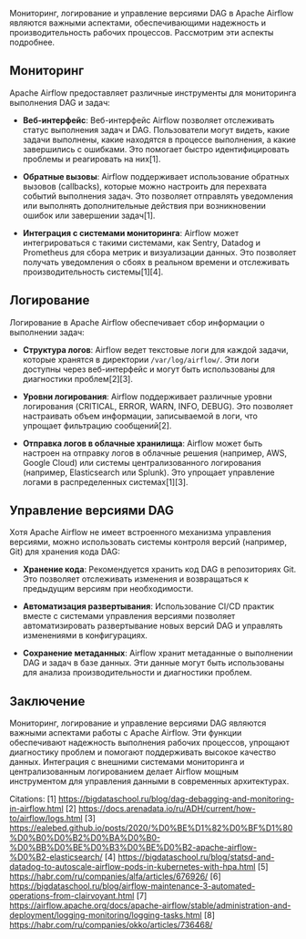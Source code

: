 Мониторинг, логирование и управление версиями DAG в Apache Airflow являются важными аспектами, обеспечивающими надежность и производительность рабочих процессов. Рассмотрим эти аспекты подробнее.

## Мониторинг

Apache Airflow предоставляет различные инструменты для мониторинга выполнения DAG и задач:

- **Веб-интерфейс**: Веб-интерфейс Airflow позволяет отслеживать статус выполнения задач и DAG. Пользователи могут видеть, какие задачи выполнены, какие находятся в процессе выполнения, а какие завершились с ошибками. Это помогает быстро идентифицировать проблемы и реагировать на них[1].

- **Обратные вызовы**: Airflow поддерживает использование обратных вызовов (callbacks), которые можно настроить для перехвата событий выполнения задач. Это позволяет отправлять уведомления или выполнять дополнительные действия при возникновении ошибок или завершении задач[1].

- **Интеграция с системами мониторинга**: Airflow может интегрироваться с такими системами, как Sentry, Datadog и Prometheus для сбора метрик и визуализации данных. Это позволяет получать уведомления о сбоях в реальном времени и отслеживать производительность системы[1][4].

## Логирование

Логирование в Apache Airflow обеспечивает сбор информации о выполнении задач:

- **Структура логов**: Airflow ведет текстовые логи для каждой задачи, которые хранятся в директории `/var/log/airflow/`. Эти логи доступны через веб-интерфейс и могут быть использованы для диагностики проблем[2][3].

- **Уровни логирования**: Airflow поддерживает различные уровни логирования (CRITICAL, ERROR, WARN, INFO, DEBUG). Это позволяет настраивать объем информации, записываемой в логи, что упрощает фильтрацию сообщений[2].

- **Отправка логов в облачные хранилища**: Airflow может быть настроен на отправку логов в облачные решения (например, AWS, Google Cloud) или системы централизованного логирования (например, Elasticsearch или Splunk). Это упрощает управление логами в распределенных системах[1][3].

## Управление версиями DAG

Хотя Apache Airflow не имеет встроенного механизма управления версиями, можно использовать системы контроля версий (например, Git) для хранения кода DAG:

- **Хранение кода**: Рекомендуется хранить код DAG в репозиториях Git. Это позволяет отслеживать изменения и возвращаться к предыдущим версиям при необходимости.

- **Автоматизация развертывания**: Использование CI/CD практик вместе с системами управления версиями позволяет автоматизировать развертывание новых версий DAG и управлять изменениями в конфигурациях.

- **Сохранение метаданных**: Airflow хранит метаданные о выполнении DAG и задач в базе данных. Эти данные могут быть использованы для анализа производительности и диагностики проблем.

## Заключение

Мониторинг, логирование и управление версиями DAG являются важными аспектами работы с Apache Airflow. Эти функции обеспечивают надежность выполнения рабочих процессов, упрощают диагностику проблем и помогают поддерживать высокое качество данных. Интеграция с внешними системами мониторинга и централизованным логированием делает Airflow мощным инструментом для управления данными в современных архитектурах.

Citations:
[1] https://bigdataschool.ru/blog/dag-debagging-and-monitoring-in-airflow.html
[2] https://docs.arenadata.io/ru/ADH/current/how-to/airflow/logs.html
[3] https://ealebed.github.io/posts/2020/%D0%BE%D1%82%D0%BF%D1%80%D0%B0%D0%B2%D0%BA%D0%B0-%D0%BB%D0%BE%D0%B3%D0%BE%D0%B2-apache-airflow-%D0%B2-elasticsearch/
[4] https://bigdataschool.ru/blog/statsd-and-datadog-to-autoscale-airflow-pods-in-kubernetes-with-hpa.html
[5] https://habr.com/ru/companies/alfa/articles/676926/
[6] https://bigdataschool.ru/blog/airflow-maintenance-3-automated-operations-from-clairvoyant.html
[7] https://airflow.apache.org/docs/apache-airflow/stable/administration-and-deployment/logging-monitoring/logging-tasks.html
[8] https://habr.com/ru/companies/okko/articles/736468/